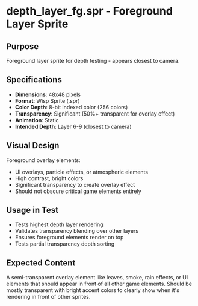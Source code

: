 # depth_layer_fg.spr - Foreground Layer Sprite

## Purpose
Foreground layer sprite for depth testing - appears closest to camera.

## Specifications
- **Dimensions**: 48x48 pixels
- **Format**: Wisp Sprite (.spr)
- **Color Depth**: 8-bit indexed color (256 colors)
- **Transparency**: Significant (50%+ transparent for overlay effect)
- **Animation**: Static
- **Intended Depth**: Layer 6-9 (closest to camera)

## Visual Design
Foreground overlay elements:
- UI overlays, particle effects, or atmospheric elements
- High contrast, bright colors
- Significant transparency to create overlay effect
- Should not obscure critical game elements entirely

## Usage in Test
- Tests highest depth layer rendering
- Validates transparency blending over other layers
- Ensures foreground elements render on top
- Tests partial transparency depth sorting

## Expected Content
A semi-transparent overlay element like leaves, smoke, rain effects, or UI elements that should appear in front of all other game elements. Should be mostly transparent with bright accent colors to clearly show when it's rendering in front of other sprites.
